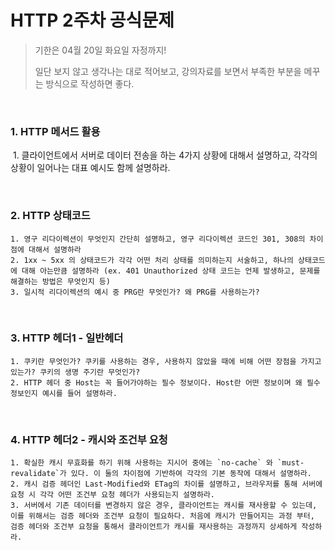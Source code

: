 # HTTP 2주차 공식문제

> 기한은 04월 20일 화요일 자정까지!
>
> 일단 보지 않고 생각나는 대로 적어보고, 강의자료를 보면서 부족한 부분을 메꾸는 방식으로 작성하면 좋다.

<br>

### 1. HTTP 메서드 활용

​	1. 클라이언트에서 서버로 데이터 전송을 하는 4가지 상황에 대해서 설명하고, 각각의 상황이 일어나는 대표 예시도 함께 설명하라.

<br>

### 2. HTTP 상태코드

	1. 영구 리다이렉션이 무엇인지 간단히 설명하고, 영구 리다이렉션 코드인 301, 308의 차이점에 대해서 설명하라
 	2. 1xx ~ 5xx 의 상태코드가 각각 어떤 처리 상태를 의미하는지 서술하고, 하나의 상태코드에 대해 아는만큼 설명하라 (ex. 401 Unauthorized 상태 코드는 언제 발생하고, 문제를 해결하는 방법은 무엇인지 등)
 	3. 일시적 리다이렉션의 예시 중 PRG란 무엇인가? 왜 PRG를 사용하는가?

<br>

### 3. HTTP 헤더1 - 일반헤더

	1. 쿠키란 무엇인가? 쿠키를 사용하는 경우, 사용하지 않았을 때에 비해 어떤 장점을 가지고 있는가? 쿠키의 생명 주기란 무엇인가?
 	2. HTTP 헤더 중 Host는 꼭 들어가야하는 필수 정보이다. Host란 어떤 정보이며 왜 필수 정보인지 예시를 들어 설명하라.

<br>

### 4. HTTP 헤더2 - 캐시와 조건부 요청

	1. 확실한 캐시 무효화를 하기 위해 사용하는 지시어 중에는 `no-cache` 와 `must-revalidate`가 있다. 이 둘의 차이점에 기반하여 각각의 기본 동작에 대해서 설명하라.
 	2. 캐시 검증 헤더인 Last-Modified와 ETag의 차이를 설명하고, 브라우저를 통해 서버에 요청 시 각각 어떤 조건부 요청 헤더가 사용되는지 설명하라.
 	3. 서버에서 기존 데이터를 변경하지 않은 경우, 클라이언트는 캐시를 재사용할 수 있는데, 이를 위해서는 검증 헤더와 조건부 요청이 필요하다. 처음에 캐시가 만들어지는 과정 부터, 검증 헤더와 조건부 요청을 통해서 클라이언트가 캐시를 재사용하는 과정까지 상세하게 작성하라.